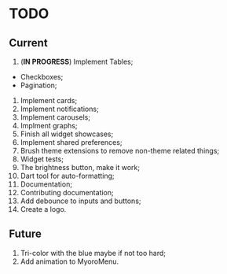 # TODO

## Current

1. (**IN PROGRESS**) Implement Tables;

- Checkboxes;
- Pagination;

1. Implement cards;
1. Implement notifications;
1. Implement carousels;
1. Implment graphs;
1. Finish all widget showcases;
1. Implement shared preferences;
1. Brush theme extensions to remove non-theme related things;
1. Widget tests;
1. The brightness button, make it work;
1. Dart tool for auto-formatting;
1. Documentation;
1. Contributing documentation;
1. Add debounce to inputs and buttons;
1. Create a logo.

## Future

1. Tri-color with the blue maybe if not too hard;
1. Add animation to MyoroMenu.
